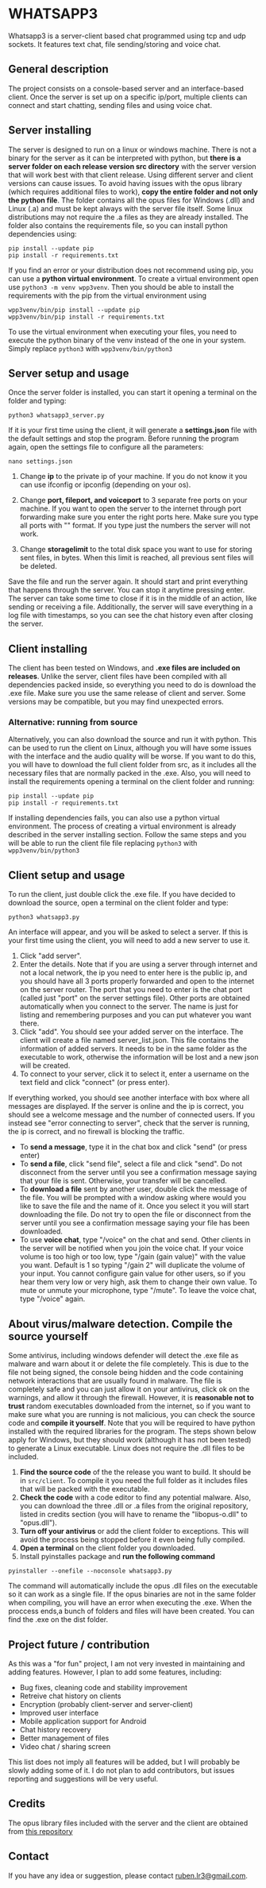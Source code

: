 # WHATSAPP3

Whatsapp3 is a server-client based chat programmed using tcp and udp sockets. It features text chat, file sending/storing and voice chat.

## General description

The project consists on a console-based server and an interface-based client. Once the server is set up on a specific ip/port, multiple clients can connect and start chatting, sending files and using voice chat.

## Server installing

The server is designed to run on a linux or windows machine. There is not a binary for the server as it can be interpreted with python, but **there is a server folder on each release version src directory** with the server version that will work best with that client release. Using different server and client versions can cause issues.
To avoid having issues with the opus library (which requires additional files to work), **copy the entire folder and not only the python file**. The folder contains all the opus files for Windows (.dll) and Linux (.a) and must be kept always with the server file itself. Some linux distributions may not require the .a files as they are already installed.
The folder also contains the requirements file, so you can install python dependencies using:
```
pip install --update pip
pip install -r requirements.txt
```
If you find an error or your distribution does not recommend using pip, you can use a **python virtual environment**. To create a virtual environment open use `python3 -m venv wpp3venv`. Then you should be able to install the requirements with the pip from the virtual environment using
```
wpp3venv/bin/pip install --update pip
wpp3venv/bin/pip install -r requirements.txt
```
To use the virtual environment when executing your files, you need to execute the python binary of the venv instead of the one in your system. Simply replace `python3` with `wpp3venv/bin/python3`


## Server setup and usage

Once the server folder is installed, you can start it opening a terminal on the folder and typing:
```
python3 whatsapp3_server.py
```
If it is your first time using the client, it will generate a **settings.json** file with the default settings and stop the program. Before running the program again, open the settings file to configure all the parameters:
```
nano settings.json
```
1. Change **ip** to the private ip of your machine. If you do not know it you can use ifconfig or ipconfig (depending on your os).

2. Change **port, fileport, and voiceport** to 3 separate free ports on your machine. If you want to open the server to the internet through port forwarding make sure you enter the right ports here. Make sure you type all ports with "" format. If you type just the numbers the server will not work. 

3. Change **storagelimit** to the total disk space you want to use for storing sent files, in bytes. When this limit is reached, all previous sent files will be deleted.

Save the file and run the server again. It should start and print everything that happens through the server. You can stop it anytime pressing enter. The server can take some time to close if it is in the middle of an action, like sending or receiving a file.
Additionally, the server will save everything in a log file with timestamps, so you can see the chat history even after closing the server.

## Client installing

The client has been tested on Windows, and **.exe files are included on releases**. Unlike the server, client files have been compiled with all dependencies packed inside, so everything you need to do is download the .exe file. Make sure you use the same release of client and server. Some versions may be compatible, but you may find unexpected errors.

### Alternative: running from source

Alternatively, you can also download the source and run it with python. This can be used to run the client on Linux, although you will have some issues with the interface and the audio quality will be worse. If you want to do this, you will have to download the full client folder from src, as it includes all the necessary files that are normally packed in the .exe. Also, you will need to install the requirements opening a terminal on the client folder and running:
```
pip install --update pip
pip install -r requirements.txt
```
If installing dependencies fails, you can also use a python virtual environment. The process of creating a virtual environment is already described in the server installing section. Follow the same steps and you will be able to run the client file file replacing `python3` with `wpp3venv/bin/python3`

## Client setup and usage

To run the client, just double click the .exe file. If you have decided to download the source, open a terminal on the client folder and type:
```
python3 whatsapp3.py
```
An interface will appear, and you will be asked to select a server. If this is your first time using the client, you will need to add a new server to use it.
1. Click "add server".
2. Enter the details. Note that if you are using a server through internet and not a local network, the ip you need to enter here is the public ip, and you should have all 3 ports properly forwarded and open to the internet on the server router. The port that you need to enter is the chat port (called just "port" on the server settings file). Other ports are obtained automatically when you connect to the server. The name is just for listing and remembering purposes and you can put whatever you want there.
3. Click "add". You should see your added server on the interface. The client will create a file named server_list.json. This file contains the information of added servers. It needs to be in the same folder as the executable to work, otherwise the information will be lost and a new json will be created.
4. To connect to your server, click it to select it, enter a username on the text field and click "connect" (or press enter).

If everything worked, you should see another interface with box where all messages are displayed. If the server is online and the ip is correct, you should see a welcome message and the number of connected users. If you instead see "error connecting to server", check that the server is running, the ip is correct, and no firewall is blocking the traffic.

- To **send a message**, type it in the chat box and click "send" (or press enter)
- To **send a file**, click "send file", select a file and click "send". Do not disconnect from the server until you see a confirmation message saying that your file is sent. Otherwise, your transfer will be cancelled.
- To **download a file** sent by another user, double click the message of the file. You will be prompted with a window asking where would you like to save the file and the name of it. Once you select it you will start downloading the file. Do not try to open the file or disconnect from the server until you see a confirmation message saying your file has been downloaded.
- To use **voice chat**, type "/voice" on the chat and send. Other clients in the server will be notified when you join the voice chat. If your voice volume is too high or too low, type "/gain (gain value)" with the value you want. Default is 1 so typing "/gain 2" will duplicate the volume of your input. You cannot configure gain value for other users, so if you hear them very low or very high, ask them to change their own value. To mute or unmute your microphone, type "/mute". To leave the voice chat, type "/voice" again.

## About virus/malware detection. Compile the source yourself

Some antivirus, including windows defender will detect the .exe file as malware and warn about it or delete the file completely. This is due to the file not being signed, the console being hidden and the code containing network interactions that are usually found in malware. The file is completely safe and you can just allow it on your antivirus, click ok on the warnings, and allow it through the firewall.
However, it is **reasonable not to trust** random executables downloaded from the internet, so if you want to make sure what you are running is not malicious, you can check the source code and **compile it yourself**. Note that you will be required to have python installed with the required libraries for the program.
The steps shown below apply for Windows, but they should work (although it has not been tested) to generate a Linux executable. Linux does not require the .dll files to be included.

1. **Find the source code** of the the release you want to build. It should be in `src/client`. To compile it you need the full folder as it includes files that will be packed with the executable.
2. **Check the code** with a code editor to find any potential malware. Also, you can download the three .dll or .a files from the original repository, listed in credits section (you will have to rename the "libopus-o.dll" to "opus.dll").
3. **Turn off your antivirus** or add the client folder to exceptions. This will avoid the process being stopped before it even being fully compiled.
4. **Open a terminal** on the client folder you downloaded.
5. Install pyinstalles package and **run the following command**
```
pyinstaller --onefile --noconsole whatsapp3.py
```
The command will automatically include the opus .dll files on the executable so it can work as a single file. If the opus binaries are not in the same folder when compiling, you will have an error when executing the .exe. When the proccess ends,a bunch of folders and files will have been created. You can find the .exe on the dist folder.

## Project future / contribution

As this was a "for fun" project, I am not very invested in maintaining and adding features. However, I plan to add some features, including:

- Bug fixes, cleaning code and stability improvement
- Retreive chat history on clients
- Encryption (probably client-server and server-client)
- Improved user interface
- Mobile application support for Android
- Chat history recovery
- Better management of files
- Video chat / sharing screen

This list does not imply all features will be added, but I will probably be slowly adding some of it.
I do not plan to add contributors, but issues reporting and suggestions will be very useful.

## Credits

The opus library files included with the server and the client are obtained from [this repository](https://github.com/ChillerDragon/ddnet-9.0.2-dummys/tree/master/other/opus)

## Contact

If you have any idea or suggestion, please contact [ruben.lr3@gmail.com](mailto:ruben.lr3@gmail.com).
